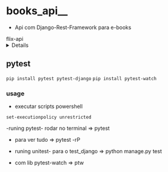# books_api__
* Api com Django-Rest-Framework para e-books 

<summary>flix-api</summary>


<details>

`ìnicial`

- CRUD de e-books
`django_restframework`
`permissoes admin -> all`
`permissoes user -> safe_methods= GET, HEAD, OPTIONS`

- Autenticação
`djangorestframework-simplejwt`

- comandos Django/bash
`django-admin startproject core .`
`python manage.py migrate`
`python manage.py createsuperuser`
`python manage.py runserver`
`python manage.py startapp <nome_do_app>`
`python mange.py makemigrations`

`adm controller`

*admsuper
*Adm$50001

`user_teste`
*adm_leitura
*book@reading

</details>

## pytest

`pip install pytest pytest-django`
`pip install pytest-watch`

### usage

- executar scripts powershell

`set-executionpolicy unrestricted`

-runing pytest- rodar no terminal => pytest

- para ver tudo => pytest -rP

- runing unitest- para o test_django => python manage.py test
- com lib pytest-watch => ptw